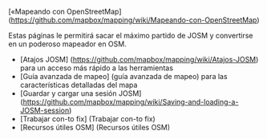 [«Mapeando con OpenStreetMap] (https://github.com/mapbox/mapping/wiki/Mapeando-con-OpenStreetMap)

Estas páginas le permitirá sacar el máximo partido de JOSM y convertirse en un poderoso mapeador en OSM.

- [Atajos JOSM] (https://github.com/mapbox/mapping/wiki/Atajos-JOSM) para un acceso más rápido a las herramientas
- [Guía avanzada de mapeo] (guía avanzada de mapeo) para las características detalladas del mapa
- [Guardar y cargar una sesión JOSM] (https://github.com/mapbox/mapping/wiki/Saving-and-loading-a-JOSM-session)
- [Trabajar con-to fix] (Trabajar con-to fix)
- [Recursos útiles OSM] (Recursos útiles OSM)